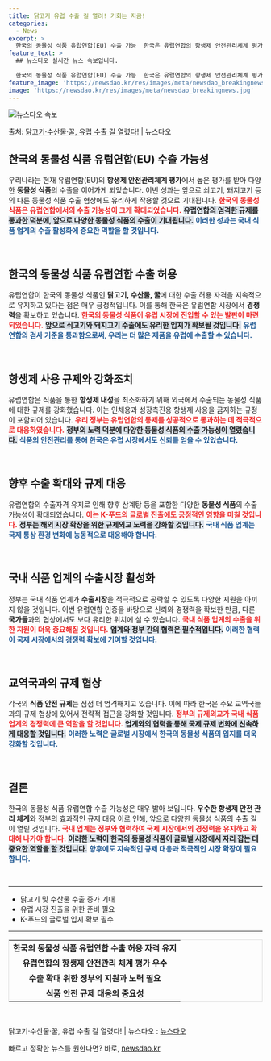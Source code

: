 ```yaml
---
title: 닭고기 유럽 수출 길 열려! 기회는 지금!
categories:
  - News
excerpt: >
  한국의 동물성 식품 유럽연합(EU) 수출 가능  한국은 유럽연합의 항생제 안전관리체계 평가에서 우수한 성과를…
feature_text: >
  ## 뉴스다오 실시간 뉴스 속보입니다.

  한국의 동물성 식품 유럽연합(EU) 수출 가능  한국은 유럽연합의 항생제 안전관리체계 평가에서 우수한 성과를…
feature_image: 'https://newsdao.kr/res/images/meta/newsdao_breakingnews.jpg'
image: 'https://newsdao.kr/res/images/meta/newsdao_breakingnews.jpg'
---
```


![뉴스다오 속보](https://newsdao.kr/res/images/meta/newsdao_breakingnews.jpg)

<p>출처: <a href="https://newsdao.kr/4903" rel="dofollow">닭고기·수산물·꿀, 유럽 수출 길 열렸다!</a> | 뉴스다오</p>

<h2 data-ke-size="size26">한국의 동물성 식품 유럽연합(EU) 수출 가능성</h2>

<p data-ke-size="size16">우리나라는 현재 유럽연합(EU)의 <b>항생제 안전관리체계 평가</b>에서 높은 평가를 받아 다양한 <b>동물성 식품</b>의 수출을 이어가게 되었습니다. 이번 성과는 앞으로 쇠고기, 돼지고기 등의 다른 동물성 식품 수출 협상에도 유리하게 작용할 것으로 기대됩니다. <b><span style="color: #ee2323;">한국의 동물성 식품은 유럽연합에서의 수출 가능성이 크게 확대되었습니다.</span></b> <b><span style="background-color: #21538527;">유럽연합의 엄격한 규제를 통과한 덕분에, 앞으로 다양한 동물성 식품의 수출이 기대됩니다.</span></b> <b><span style="color: #1a5490;">이러한 성과는 국내 식품 업계의 수출 활성화에 중요한 역할을 할 것입니다.</span></b> <p data-ke-size="size16">&nbsp;</p>

<h2 data-ke-size="size26">한국의 동물성 식품 유럽연합 수출 허용</h2>

<p data-ke-size="size16">유럽연합이 한국의 동물성 식품인 <b>닭고기, 수산물, 꿀</b>에 대한 수출 허용 자격을 지속적으로 유지하고 있다는 점은 매우 긍정적입니다. 이를 통해 한국은 유럽연합 시장에서 <b>경쟁력</b>을 확보하고 있습니다. <b><span style="color: #ee2323;">한국의 동물성 식품이 유럽 시장에 진입할 수 있는 발판이 마련되었습니다.</span></b> <b><span style="background-color: #21538527;">앞으로 쇠고기와 돼지고기 수출에도 유리한 입지가 확보될 것입니다.</span></b> <b><span style="color: #1a5490;">유럽연합의 검사 기준을 통과함으로써, 우리는 더 많은 제품을 유럽에 수출할 수 있습니다.</span></b></p>

<p data-ke-size="size16">&nbsp;</p>

<h2 data-ke-size="size26">항생제 사용 규제와 강화조치</h2>

<p data-ke-size="size16">유럽연합은 식품을 통한 <b>항생제 내성</b>을 최소화하기 위해 외국에서 수출되는 동물성 식품에 대한 규제를 강화했습니다. 이는 인체용과 성장촉진용 항생제 사용을 금지하는 규정이 포함되어 있습니다. <b><span style="color: #ee2323;">우리 정부는 유럽연합의 통제를 성공적으로 통과하는 데 적극적으로 대응하였습니다.</span></b> <b><span style="background-color: #21538527;">정부의 노력 덕분에 다양한 동물성 식품의 수출 가능성이 열렸습니다.</span></b> <b><span style="color: #1a5490;">식품의 안전관리를 통해 한국은 유럽 시장에서도 신뢰를 얻을 수 있었습니다.</span></b> </p>

<p data-ke-size="size16">&nbsp;</p>

<h2 data-ke-size="size26">향후 수출 확대와 규제 대응</h2>

<p data-ke-size="size16">유럽연합의 수출자격 유지로 인해 향후 삼계탕 등을 포함한 다양한 <b>동물성 식품</b>의 수출 가능성이 확대되었습니다. <b><span style="color: #ee2323;">이는 K-푸드의 글로벌 진출에도 긍정적인 영향을 미칠 것입니다.</span></b> <b><span style="background-color: #21538527;">정부는 해외 시장 확장을 위한 규제외교 노력을 강화할 것입니다.</span></b> <b><span style="color: #1a5490;">국내 식품 업계는 국제 통상 환경 변화에 능동적으로 대응해야 합니다.</span></b></p>

<p data-ke-size="size16">&nbsp;</p>

<h2 data-ke-size="size26">국내 식품 업계의 수출시장 활성화</h2>

<p data-ke-size="size16">정부는 국내 식품 업계가 <b>수출시장</b>을 적극적으로 공략할 수 있도록 다양한 지원을 아끼지 않을 것입니다. 이번 유럽연합 인증을 바탕으로 신뢰와 경쟁력을 확보한 만큼, 다른 <b>국가들</b>과의 협상에서도 보다 유리한 위치에 설 수 있습니다. <b><span style="color: #ee2323;">국내 식품 업계의 수출을 위한 지원이 더욱 중요해질 것입니다.</span></b> <b><span style="background-color: #21538527;">업계와 정부 간의 협력은 필수적입니다.</span></b> <b><span style="color: #1a5490;">이러한 협력이 국제 시장에서의 경쟁력 확보에 기여할 것입니다.</span></b></p>

<p data-ke-size="size16">&nbsp;</p>

<h2 data-ke-size="size26">교역국과의 규제 협상</h2>

<p data-ke-size="size16">각국의 <b>식품 안전 규제</b>는 점점 더 엄격해지고 있습니다. 이에 따라 한국은 주요 교역국들과의 규제 협상에 있어서 전략적 접근을 강화할 것입니다. <b><span style="color: #ee2323;">정부의 규제외교가 국내 식품 업계의 경쟁력에 큰 역할을 할 것입니다.</span></b> <b><span style="background-color: #21538527;">업계와의 협력을 통해 국제 규제 변화에 신속하게 대응할 것입니다.</span></b> <b><span style="color: #1a5490;">이러한 노력은 글로벌 시장에서 한국의 동물성 식품의 입지를 더욱 강화할 것입니다.</span></b> </p>

<p data-ke-size="size16">&nbsp;</p>

<h2 data-ke-size="size26">결론</h2>

<p data-ke-size="size16">한국의 동물성 식품 유럽연합 수출 가능성은 매우 밝아 보입니다. <b>우수한 항생제 안전 관리 체계</b>와 정부의 효과적인 규제 대응 이로 인해, 앞으로 다양한 동물성 식품의 수출 길이 열릴 것입니다. <b><span style="color: #ee2323;">국내 업계는 정부와 협력하여 국제 시장에서의 경쟁력을 유지하고 확대해 나가야 합니다.</span></b> <b><span style="background-color: #21538527;">이러한 노력이 한국의 동물성 식품이 글로벌 시장에서 자리 잡는 데 중요한 역할을 할 것입니다.</span></b> <b><span style="color: #1a5490;">향후에도 지속적인 규제 대응과 적극적인 시장 확장이 필요합니다.</span></b></p>

<p data-ke-size="size16">&nbsp;</p>

<hr>

<ul>
    <li>닭고기 및 수산물 수출 증가 기대</li>
    <li>유럽 시장 진출을 위한 준비 필요</li>
    <li>K-푸드의 글로벌 입지 확보 필수</li>
</ul>

<hr>

<table style="text-align: center; width: 100%; border: 1px solid #ddd;">
    <tr>
        <td style="text-align: center; height: 17px;"><b>한국의 동물성 식품 유럽연합 수출 허용 자격 유지</b></td>
    </tr>
    <tr>
        <td style="text-align: center; height: 17px;"><b>유럽연합의 항생제 안전관리 체계 평가 우수</b></td>
    </tr>
    <tr>
        <td style="text-align: center; height: 17px;"><b>수출 확대 위한 정부의 지원과 노력 필요</b></td>
    </tr>
    <tr>
        <td style="text-align: center; height: 17px;"><b>식품 안전 규제 대응의 중요성</b></td>
    </tr>
</table>

<p data-ke-size="size16">&nbsp;</p>

<p data-ke-size="size16">닭고기·수산물·꿀, 유럽 수출 길 열렸다! | 뉴스다오  : <a href="https://newsdao.kr/4903">뉴스다오</a></p> 

빠르고 정확한 뉴스를 원한다면? 바로, <a href="https://newsdao.kr" rel="dofollow">newsdao.kr</a>


